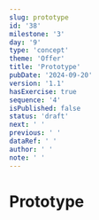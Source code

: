 ```yaml
---
slug: prototype
id: '38'
milestone: '3'
day: '9'
type: 'concept'
theme: 'Offer'
title: 'Prototype'
pubDate: '2024-09-20'
version: '1.1'
hasExercise: true
sequence: '4'
isPublished: false
status: 'draft'
next: ' '
previous: ' '
dataRef: ' '
author: ' '
note: ' '
---
```

# Prototype